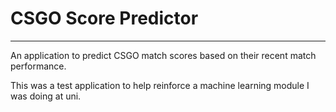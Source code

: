 # CSGO Score Predictor
---
An application to predict CSGO match scores based on their recent match performance.

This was a test application to help reinforce a machine learning module I was doing at uni.
